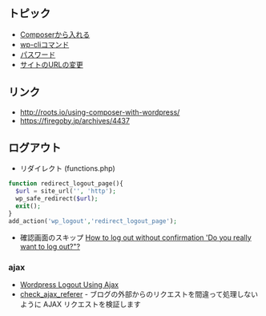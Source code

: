 ## トピック

- [Composerから入れる](wordpress.composer.md)
- [wp-cliコマンド](wordpress.wp-cli.md)
- [パスワード](wordpress.password.md)
- [サイトのURLの変更](wordpress.config.md)


## リンク

- http://roots.io/using-composer-with-wordpress/
- https://firegoby.jp/archives/4437


## ログアウト

- リダイレクト (functions.php)

~~~php
function redirect_logout_page(){
  $url = site_url('', 'http');
  wp_safe_redirect($url);
  exit();
}
add_action('wp_logout','redirect_logout_page');
~~~

- 確認画面のスキップ [How to log out without confirmation 'Do you really want to log out?"?](http://wordpress.stackexchange.com/questions/67336/how-to-log-out-without-confirmation-do-you-really-want-to-log-out)

### ajax

- [Wordpress Logout Using Ajax](http://stackoverflow.com/questions/24590295/wordpress-logout-using-ajax)
- [check_ajax_referer](http://bit.ly/2b5vqEp) - ブログの外部からのリクエストを間違って処理しないように AJAX リクエストを検証します
